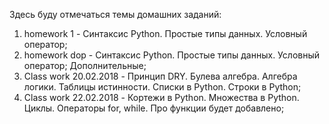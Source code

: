 Здесь буду отмечаться темы домашних заданий:
1. homework 1 - Синтаксис Python. Простые типы данных. Условный оператор;
2. homework dop - Синтаксис Python. Простые типы данных. Условный оператор; Дополнительные;
3. Class work 20.02.2018 - Принцип DRY. Булева алгебра. Алгебра логики. Таблицы истинности. Списки в Python. Строки в Python;
4. Class work 22.02.2018 - Кортежи в Python. Множества в Python. Циклы. Операторы for, while. Про функции будет добавлено;
